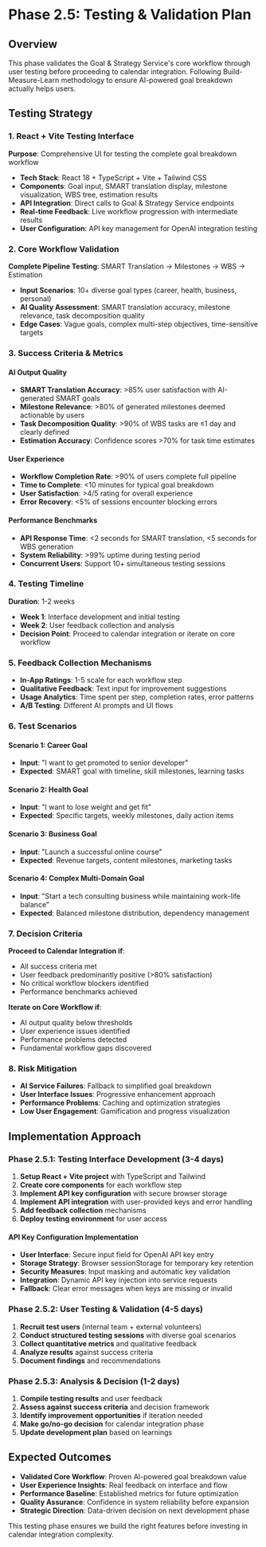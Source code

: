 # Phase 2.5: Testing & Validation Plan

## Overview
This phase validates the Goal & Strategy Service's core workflow through user testing before proceeding to calendar integration. Following Build-Measure-Learn methodology to ensure AI-powered goal breakdown actually helps users.

## Testing Strategy

### 1. React + Vite Testing Interface
**Purpose**: Comprehensive UI for testing the complete goal breakdown workflow
- **Tech Stack**: React 18 + TypeScript + Vite + Tailwind CSS
- **Components**: Goal input, SMART translation display, milestone visualization, WBS tree, estimation results
- **API Integration**: Direct calls to Goal & Strategy Service endpoints
- **Real-time Feedback**: Live workflow progression with intermediate results
- **User Configuration**: API key management for OpenAI integration testing

### 2. Core Workflow Validation
**Complete Pipeline Testing**: SMART Translation → Milestones → WBS → Estimation
- **Input Scenarios**: 10+ diverse goal types (career, health, business, personal)
- **AI Quality Assessment**: SMART translation accuracy, milestone relevance, task decomposition quality
- **Edge Cases**: Vague goals, complex multi-step objectives, time-sensitive targets

### 3. Success Criteria & Metrics

#### AI Output Quality
- **SMART Translation Accuracy**: >85% user satisfaction with AI-generated SMART goals
- **Milestone Relevance**: >80% of generated milestones deemed actionable by users
- **Task Decomposition Quality**: >90% of WBS tasks are ≤1 day and clearly defined
- **Estimation Accuracy**: Confidence scores >70% for task time estimates

#### User Experience
- **Workflow Completion Rate**: >90% of users complete full pipeline
- **Time to Complete**: <10 minutes for typical goal breakdown
- **User Satisfaction**: >4/5 rating for overall experience
- **Error Recovery**: <5% of sessions encounter blocking errors

#### Performance Benchmarks
- **API Response Time**: <2 seconds for SMART translation, <5 seconds for WBS generation
- **System Reliability**: >99% uptime during testing period
- **Concurrent Users**: Support 10+ simultaneous testing sessions

### 4. Testing Timeline
**Duration**: 1-2 weeks
- **Week 1**: Interface development and initial testing
- **Week 2**: User feedback collection and analysis
- **Decision Point**: Proceed to calendar integration or iterate on core workflow

### 5. Feedback Collection Mechanisms
- **In-App Ratings**: 1-5 scale for each workflow step
- **Qualitative Feedback**: Text input for improvement suggestions
- **Usage Analytics**: Time spent per step, completion rates, error patterns
- **A/B Testing**: Different AI prompts and UI flows

### 6. Test Scenarios

#### Scenario 1: Career Goal
- **Input**: "I want to get promoted to senior developer"
- **Expected**: SMART goal with timeline, skill milestones, learning tasks

#### Scenario 2: Health Goal
- **Input**: "I want to lose weight and get fit"
- **Expected**: Specific targets, weekly milestones, daily action items

#### Scenario 3: Business Goal
- **Input**: "Launch a successful online course"
- **Expected**: Revenue targets, content milestones, marketing tasks

#### Scenario 4: Complex Multi-Domain Goal
- **Input**: "Start a tech consulting business while maintaining work-life balance"
- **Expected**: Balanced milestone distribution, dependency management

### 7. Decision Criteria
**Proceed to Calendar Integration if**:
- All success criteria met
- User feedback predominantly positive (>80% satisfaction)
- No critical workflow blockers identified
- Performance benchmarks achieved

**Iterate on Core Workflow if**:
- AI output quality below thresholds
- User experience issues identified
- Performance problems detected
- Fundamental workflow gaps discovered

### 8. Risk Mitigation
- **AI Service Failures**: Fallback to simplified goal breakdown
- **User Interface Issues**: Progressive enhancement approach
- **Performance Problems**: Caching and optimization strategies
- **Low User Engagement**: Gamification and progress visualization

## Implementation Approach

### Phase 2.5.1: Testing Interface Development (3-4 days)
1. **Setup React + Vite project** with TypeScript and Tailwind
2. **Create core components** for each workflow step
3. **Implement API key configuration** with secure browser storage
4. **Implement API integration** with user-provided keys and error handling
5. **Add feedback collection** mechanisms
6. **Deploy testing environment** for user access

#### API Key Configuration Implementation
- **User Interface**: Secure input field for OpenAI API key entry
- **Storage Strategy**: Browser sessionStorage for temporary key retention
- **Security Measures**: Input masking and automatic key validation
- **Integration**: Dynamic API key injection into service requests
- **Fallback**: Clear error messages when keys are missing or invalid

### Phase 2.5.2: User Testing & Validation (4-5 days)
1. **Recruit test users** (internal team + external volunteers)
2. **Conduct structured testing sessions** with diverse goal scenarios
3. **Collect quantitative metrics** and qualitative feedback
4. **Analyze results** against success criteria
5. **Document findings** and recommendations

### Phase 2.5.3: Analysis & Decision (1-2 days)
1. **Compile testing results** and user feedback
2. **Assess against success criteria** and decision framework
3. **Identify improvement opportunities** if iteration needed
4. **Make go/no-go decision** for calendar integration phase
5. **Update development plan** based on learnings

## Expected Outcomes
- **Validated Core Workflow**: Proven AI-powered goal breakdown value
- **User Experience Insights**: Real feedback on interface and flow
- **Performance Baseline**: Established metrics for future optimization
- **Quality Assurance**: Confidence in system reliability before expansion
- **Strategic Direction**: Data-driven decision on next development phase

This testing phase ensures we build the right features before investing in calendar integration complexity.